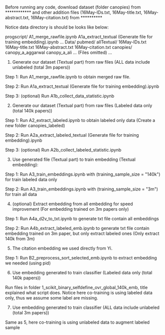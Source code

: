 Before running any code, download dataset (folder canopies) from ************ and other addition files (16May-IDs.txt, 16May-title.txt, 16May-abstract.txt, 16May-citation.txt) from **********

Notice data directory is should be looks like below:

progscript/
    A1_merge_rawfile.ipynb
    A1a_extract_textual (Generate file for training embedding).ipynb
    ... 
    Data/
        pubmed/
            allTextual/
                16May-IDs.txt
                16May-title.txt
                16May-abstract.txt
                16May-citation.txt
            canopies/
                canopy_a_aggarwal
                canopy_a_ali
                ... (Files omitted)
            ...

1. Generate our dataset (Textual part) from raw files (ALL data include unlabeled (total 3m papers))

Step 1: Run A1_merge_rawfile.ipynb to obtain merged raw file. 

Step 2: Run A1a_extract_textual (Generate file for training embedding).ipynb

Step 3: (optional) Run A1b_collect_data_statistic.ipynb

2. Generate our dataset (Textual part) from raw files (Labeled data only (total 140k papers))

Step 1: Run A2_extract_labeled.ipynb to obtain labeled only data (Create a new folder canopies_labeled)

Step 2: Run A2a_extract_labeled_textual (Generate file for training embedding).ipynb

Step 3: (optional) Run A2b_collect_labeled_statistic.ipynb

3. Use generated file (Textual part) to train embedding (Textual embedding):

Step 1: Run A3_train_embeddings.ipynb with (training_sample_size = "140k") for train labeled data only

Step 2: Run A3_train_embeddings.ipynb with (training_sample_size = "3m") for train all data

4. (optional) Extract embedding from all embedding for speed improvement (For embedding trained on 3m papers only)

Step 1: Run A4a_d2v_to_txt.ipynb to generate txt file contain all embeddings

Step 2: Run A4b_extract_labeled_emb.ipynb to generate txt file contain embedding trained on 3m paper, but only extract labeled ones (Only extract 140k from 3m)

5. The citation embedding we used directly from Yi. 

Step 1: Run B2_preprocess_sort_selected_emb.ipynb to extract embedding we needed (using pid)

6. Use embedding generated to train classifier (Labeled data only (total 140k papers))

Run files in folder 1_scikit_binary_selfdefine_ovr_global_140k_emb, title explained what script does.
Notice here co-training is using labeled data only, thus we assume some label are missing.

7. Use embedding generated to train classifier (ALL data include unlabeled (total 3m papers))

Same as 5, here co-training is using unlabeled data to augment labeled sample


